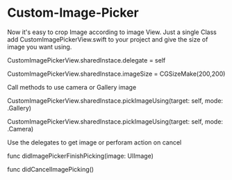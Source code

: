 # Custom-Image-Picker

Now it's easy to crop Image according to image View. Just a single Class add CustomImagePickerView.swift to your project and give the size of image you want using.



CustomImagePickerView.sharedInstace.delegate = self

CustomImagePickerView.sharedInstace.imageSize = CGSizeMake(200,200)


Call methods to use camera or Gallery image


CustomImagePickerView.sharedInstace.pickImageUsing(target: self, mode: .Gallery)

CustomImagePickerView.sharedInstace.pickImageUsing(target: self, mode: .Camera)



Use the delegates to get image or perforam action on cancel




func didImagePickerFinishPicking(image: UIImage)

func didCancelImagePicking()
